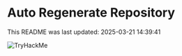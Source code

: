 # Auto Regenerate Repository

This README was last updated: 2025-03-21 14:39:41

 ![TryHackMe](https://tryhackme.com/badge/533634)